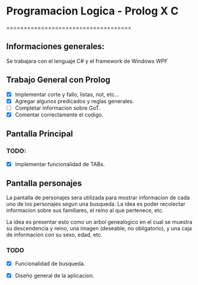 # Programacion Logica - Prolog X C
====================================

## Informaciones generales:
Se trabajara con el lenguaje C# y el framework de Windows _WPF_

## Trabajo General con Prolog
- [X] Implementar corte y fallo, listas, not, etc...
- [X] Agregar algunos predicados y reglas generales.
- [ ] Completar informacion sobre GoT.
- [X] Comentar correctamente el codigo.

## Pantalla Principal
### TODO:
- [X] Implementar funcionalidad de TABs.

## Pantalla personajes
La pantalla de personajes sera utilizada para mostrar informacion de cada uno de los personajes segun una busqueda. La idea es poder recolectar informacion sobre sus familiares, el reino al que pertenece, etc.

La idea es presentar esto como un arbol genealogico en el cual se muestra su descendencia y reino, una imagen (deseable, no obligatorio), y una caja de informacion con su sexo, edad, etc.

### TODO
- [X] Funcionalidad de busqueda.
- [X] Diseño general de la aplicacion.

